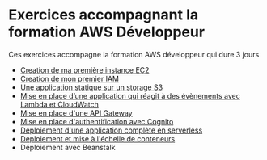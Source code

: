 # Exercices accompagnant la formation AWS Développeur

Ces exercices accompagne la formation AWS développeur qui dure 3 jours

* [Creation de ma première instance EC2](https://github.com/vanessakovalsky/aws-training/blob/master/tp-first-ec2-instance/tp-first-ec2-instance.md)
* [Creation de mon premier IAM](https://github.com/vanessakovalsky/aws-training/blob/master/tp-iam-creation/tp-iam-creation.md)
* [Une application statique sur un storage S3](https://github.com/vanessakovalsky/aws-training/blob/master/tp-s3-storage/tp-s3-storage.md)
* [Mise en place d’une application qui réagit à des évènements avec Lambda et CloudWatch](https://github.com/vanessakovalsky/aws-training/blob/master/tp-application-event/tp-application-event.md)
* [Mise en place d'une API Gateway](https://github.com/vanessakovalsky/aws-training/blob/master/tp-api-gateway/tp-api-gateway.md)
* [Mise en place d'authentification avec Cognito](https://github.com/vanessakovalsky/aws-training/blob/master/tp-auth-cognito/tp-auth-cognito.md)
* [Deploiement d'une application complète en serverless](https://github.com/vanessakovalsky/aws-training/blob/master/tp-application-serverless/tp-application-serverless.md)
* [Deploiement et mise à l'échelle de conteneurs](https://github.com/vanessakovalsky/aws-training/blob/master/tp-container/tp-container.md)
* Déploiement avec Beanstalk